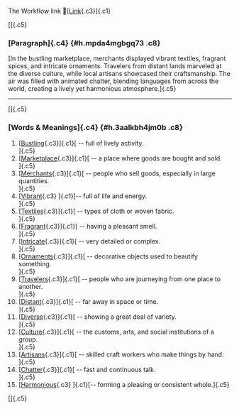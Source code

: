 The Workflow link
👏[[Link](https://www.google.com/url?q=http://www.google.com&sa=D&source=editors&ust=1760945675417525&usg=AOvVaw2tdujJ-BYw16zx4s389Eh3){.c3}]{.c1}

[]{.c5}

### [Paragraph]{.c4} {#h.mpda4mgbgq73 .c8}

[In the bustling marketplace, merchants displayed vibrant textiles,
fragrant spices, and intricate ornaments. Travelers from distant lands
marveled at the diverse culture, while local artisans showcased their
craftsmanship. The air was filled with animated chatter, blending
languages from across the world, creating a lively yet harmonious
atmosphere.]{.c5}

------------------------------------------------------------------------

[]{.c5}

### [Words & Meanings]{.c4} {#h.3aalkbh4jm0b .c8}

1.  [[Bustling](https://www.google.com/url?q=http://www.google.com&sa=D&source=editors&ust=1760945675418970&usg=AOvVaw3MGFC_oM7xOxm6ylfF7WDC){.c3}]{.c1}[ --
    full of lively activity.\
    ]{.c5}
2.  [[Marketplace](https://www.google.com/url?q=http://www.google.com&sa=D&source=editors&ust=1760945675419300&usg=AOvVaw0ULT_DJhYZQAE0YyYxOnRm){.c3}]{.c1}[ --
    a place where goods are bought and sold.\
    ]{.c5}
3.  [[Merchants](https://www.google.com/url?q=http://www.google.com&sa=D&source=editors&ust=1760945675419598&usg=AOvVaw2ifa8RgRE9kgGwYQAW8SO1){.c3}]{.c1}[ --
    people who sell goods, especially in large quantities.\
    ]{.c5}
4.  [[Vibrant](https://www.google.com/url?q=http://www.google.com&sa=D&source=editors&ust=1760945675419789&usg=AOvVaw3ej-bGb6fYA6KxU3rAzc8D){.c3}
    ]{.c1}[-- full of life and energy.\
    ]{.c5}
5.  [[Textiles](https://www.google.com/url?q=http://www.google.com&sa=D&source=editors&ust=1760945675419924&usg=AOvVaw0_H08jhdxfnhoNs_opsACJ){.c3}]{.c1}[ --
    types of cloth or woven fabric.\
    ]{.c5}
6.  [[Fragrant](https://www.google.com/url?q=http://www.google.com&sa=D&source=editors&ust=1760945675420067&usg=AOvVaw2yldAfhJHLMhY7VMyU7EMg){.c3}]{.c1}[ --
    having a pleasant smell.\
    ]{.c5}
7.  [[Intricate](https://www.google.com/url?q=http://www.google.com&sa=D&source=editors&ust=1760945675420216&usg=AOvVaw0uiMDYfQiJPFe8Y0dKA3O6){.c3}]{.c1}[ --
    very detailed or complex.\
    ]{.c5}
8.  [[Ornaments](https://www.google.com/url?q=http://www.google.com&sa=D&source=editors&ust=1760945675420344&usg=AOvVaw1ndIOyVnMZCqgrZf7nwIPJ){.c3}]{.c1}[ --
    decorative objects used to beautify something.\
    ]{.c5}
9.  [[Travelers](https://www.google.com/url?q=http://www.google.com&sa=D&source=editors&ust=1760945675420519&usg=AOvVaw2azVku5P07k7UKEq-KQeNP){.c3}]{.c1}[ --
    people who are journeying from one place to another.\
    ]{.c5}
10. [[Distant](https://www.google.com/url?q=http://www.google.com&sa=D&source=editors&ust=1760945675420675&usg=AOvVaw1arnOmO4ABHx7XM-iwE_96){.c3}]{.c1}[ --
    far away in space or time.\
    ]{.c5}
11. [[Diverse](https://www.google.com/url?q=http://www.google.com&sa=D&source=editors&ust=1760945675420807&usg=AOvVaw0EIlU1qxO98d25VZibAGzp){.c3}]{.c1}[ --
    showing a great deal of variety.\
    ]{.c5}
12. [[Culture](https://www.google.com/url?q=http://www.google.com&sa=D&source=editors&ust=1760945675420954&usg=AOvVaw0cA3DDAaPfSRk8Syt-FNg-){.c3}]{.c1}[ --
    the customs, arts, and social institutions of a group.\
    ]{.c5}
13. [[Artisans](https://www.google.com/url?q=http://www.google.com&sa=D&source=editors&ust=1760945675421112&usg=AOvVaw0uz3yPL6eIgDicUWy09CQQ){.c3}]{.c1}[ --
    skilled craft workers who make things by hand.\
    ]{.c5}
14. [[Chatter](https://www.google.com/url?q=http://www.google.com&sa=D&source=editors&ust=1760945675421294&usg=AOvVaw3-hErooWXw0C21LDdf8ONL){.c3}]{.c1}[ --
    fast and continuous talk.\
    ]{.c5}
15. [[Harmonious](https://www.google.com/url?q=http://www.google.com&sa=D&source=editors&ust=1760945675421425&usg=AOvVaw03mMxjqXg1fwxBo2sBBSrP){.c3}
    ]{.c1}[-- forming a pleasing or consistent whole.]{.c5}

[]{.c5}
